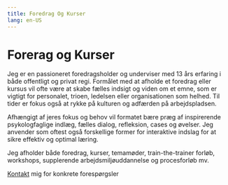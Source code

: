 ```yaml
---
title: Foredrag Og Kurser
lang: en-US
---
```


# Forerag og Kurser

Jeg er en passioneret foredragsholder og underviser med 13 års erfaring i både offentligt og privat regi. Formålet med at afholde et foredrag eller kursus vil ofte være at skabe fælles indsigt og viden om et emne, som er vigtigt for personalet, trioen, ledelsen eller organisationen som helhed. Til tider er fokus også at rykke på kulturen og adfærden på arbejdspladsen.

Afhængigt af jeres fokus og behov vil formatet bære præg af inspirerende psykologfaglige indlæg, fælles dialog, refleksion, cases og øvelser. Jeg anvender som oftest også forskellige former for interaktive indslag for at sikre effektiv og optimal læring.

Jeg afholder både foredrag, kurser, temamøder, train-the-trainer forløb, workshops, supplerende arbejdsmiljøuddannelse og procesforløb mv. 

[Kontakt](/kontakt.html) mig for konkrete forespørgsler

